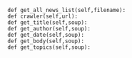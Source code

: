`def get_all_news_list(self,filename):`  
`def crawler(self,url):`  
`def get_title(self,soup):`  
`def get_author(self,soup):`  
`def get_date(self,soup):`  
`def get_body(self,soup):`  
`def get_topics(self,soup):`  
